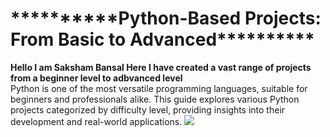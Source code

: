 
<h1>**********Python-Based Projects: From Basic to Advanced**********<br></h1>

******Hello I am Saksham Bansal Here I have created a vast range of projects from a beginner level to adbvanced level******<br>
Python is one of the most versatile programming languages, suitable for beginners and professionals alike. This guide explores various Python projects categorized by difficulty level, providing insights into their development and real-world applications.
<img src="https://webandcrafts.com/_next/image?url=https%3A%2F%2Fadmin.wac.co%2Fuploads%2FFeatures_Of_Python_1_f4ccd6d9f7.jpg&w=4500&q=90"/>
